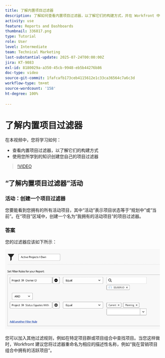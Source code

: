 ```yaml
---
title: 了解内置项目过滤器
description: 了解如何查看内置项目过滤器，以了解它们的构建方式，并在 Workfront 中创建您自己的项目过滤器。
activity: use
feature: Reports and Dashboards
thumbnail: 336817.png
type: Tutorial
role: User
level: Intermediate
team: Technical Marketing
last-substantial-update: 2025-07-24T00:00:00Z
jira: KT-9083
exl-id: 8180029a-a350-45cb-9948-eb5b44276b86
doc-type: video
source-git-commit: 1fafcafb173ceb4115612e1c33ca36564c7a6c3d
workflow-type: tm+mt
source-wordcount: '158'
ht-degree: 100%

---
```


# 了解内置项目过滤器

在本视频中，您将学习如何：

* 查看内置项目过滤器，以了解它们的构建方式
* 使用您所学到的知识创建您自己的项目过滤器

>[!VIDEO](https://video.tv.adobe.com/v/336817/?quality=12&learn=on)

## “了解内置项目过滤器”活动


### 活动：创建一个项目过滤器

您要能看到您拥有的所有活动项目，其中“活动”表示项目状态等于“规划中”或“当前”。在“项目”区域中，创建一个名为“我拥有的活动项目”的项目过滤器。

### 答案

您的过滤器应该如下所示：

![创建项目过滤器的屏幕图像](assets/opening-built-in-project-filters-1.png)

您可以加入其他过滤规则，例如在特定项目群或项目组合中查找项目。当您这样做时，Workfront 建议您将过滤器重命名为相应的描述性名称，例如“我在营销项目组合中拥有的活跃项目”。
